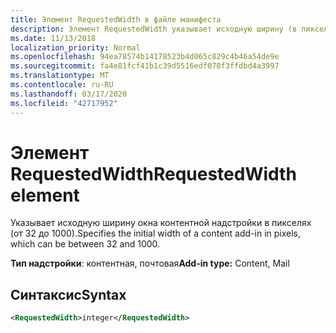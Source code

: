 ```yaml
---
title: Элемент RequestedWidth в файле манифеста
description: Элемент RequestedWidth указывает исходную ширину (в пикселях) контентной надстройки.
ms.date: 11/13/2018
localization_priority: Normal
ms.openlocfilehash: 94ea78574b14178523b4d065c829c4b46a54de9e
ms.sourcegitcommit: fa4e81fcf41b1c39d5516edf078f3ffdbd4a3997
ms.translationtype: MT
ms.contentlocale: ru-RU
ms.lasthandoff: 03/17/2020
ms.locfileid: "42717952"
---
```

# <a name="requestedwidth-element"></a><span data-ttu-id="f6af8-103">Элемент RequestedWidth</span><span class="sxs-lookup"><span data-stu-id="f6af8-103">RequestedWidth element</span></span>

<span data-ttu-id="f6af8-104">Указывает исходную ширину окна контентной надстройки в пикселях (от 32 до 1000).</span><span class="sxs-lookup"><span data-stu-id="f6af8-104">Specifies the initial width of a content add-in in pixels, which can be between 32 and 1000.</span></span>

<span data-ttu-id="f6af8-105">**Тип надстройки**: контентная, почтовая</span><span class="sxs-lookup"><span data-stu-id="f6af8-105">**Add-in type:** Content, Mail</span></span>

## <a name="syntax"></a><span data-ttu-id="f6af8-106">Синтаксис</span><span class="sxs-lookup"><span data-stu-id="f6af8-106">Syntax</span></span>

```XML
<RequestedWidth>integer</RequestedWidth>
```

